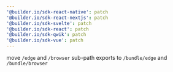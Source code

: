 ```yaml
---
'@builder.io/sdk-react-native': patch
'@builder.io/sdk-react-nextjs': patch
'@builder.io/sdk-svelte': patch
'@builder.io/sdk-react': patch
'@builder.io/sdk-qwik': patch
'@builder.io/sdk-vue': patch
---
```


move `/edge` and `/browser` sub-path exports to `/bundle/edge` and `/bundle/browser`

